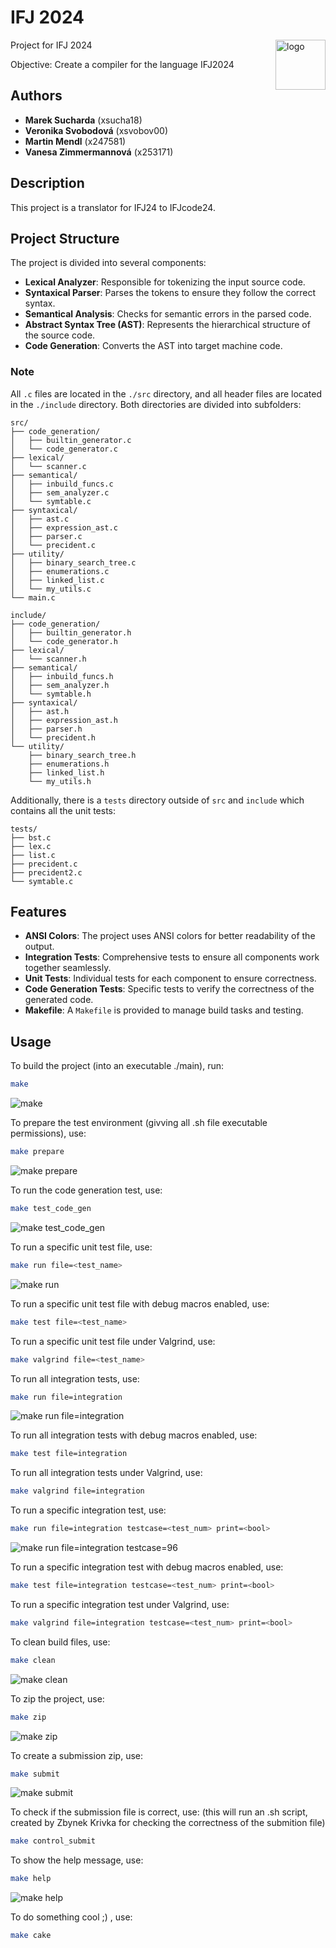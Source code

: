 # IFJ 2024
<img src="docs/pictures/logo.jpg" alt="logo" align="right" width="80"/>
Project for IFJ 2024


Objective: Create a compiler for the language IFJ2024

## Authors

- **Marek Sucharda** (xsucha18)
- **Veronika Svobodová** (xsvobov00)
- **Martin Mendl** (x247581)
- **Vanesa Zimmermannová** (x253171)

## Description

This project is a translator for IFJ24 to IFJcode24.

## Project Structure

The project is divided into several components:

- **Lexical Analyzer**: Responsible for tokenizing the input source code.
- **Syntaxical Parser**: Parses the tokens to ensure they follow the correct syntax.
- **Semantical Analysis**: Checks for semantic errors in the parsed code.
- **Abstract Syntax Tree (AST)**: Represents the hierarchical structure of the source code.
- **Code Generation**: Converts the AST into target machine code.

### Note

All `.c` files are located in the `./src` directory, and all header files are located in the `./include` directory. Both directories are divided into subfolders:

```
src/
├── code_generation/
│   ├── builtin_generator.c
│   └── code_generator.c
├── lexical/
│   └── scanner.c
├── semantical/
│   ├── inbuild_funcs.c
│   ├── sem_analyzer.c
│   └── symtable.c
├── syntaxical/
│   ├── ast.c
│   ├── expression_ast.c
│   ├── parser.c
│   └── precident.c
├── utility/
│   ├── binary_search_tree.c
│   ├── enumerations.c
│   ├── linked_list.c
│   └── my_utils.c
└── main.c

include/
├── code_generation/
│   ├── builtin_generator.h
│   └── code_generator.h
├── lexical/
│   └── scanner.h
├── semantical/
│   ├── inbuild_funcs.h
│   ├── sem_analyzer.h
│   └── symtable.h
├── syntaxical/
│   ├── ast.h
│   ├── expression_ast.h
│   ├── parser.h
│   └── precident.h
└── utility/
    ├── binary_search_tree.h
    ├── enumerations.h
    ├── linked_list.h
    └── my_utils.h
```

Additionally, there is a `tests` directory outside of `src` and `include` which contains all the unit tests:

```
tests/
├── bst.c
├── lex.c
├── list.c
├── precident.c
├── precident2.c
└── symtable.c
```

## Features

- **ANSI Colors**: The project uses ANSI colors for better readability of the output.
- **Integration Tests**: Comprehensive tests to ensure all components work together seamlessly.
- **Unit Tests**: Individual tests for each component to ensure correctness.
- **Code Generation Tests**: Specific tests to verify the correctness of the generated code.
- **Makefile**: A `Makefile` is provided to manage build tasks and testing.

## Usage

To build the project (into an executable ./main), run: 
```sh
make
```
![make](docs/pictures/make.jpg)

To prepare the test environment (givving all .sh file executable permissions), use:
```sh
make prepare
```
![make prepare](docs/pictures/make_prepare.jpg)

To run the code generation test, use:
```sh
make test_code_gen
```
![make test_code_gen](docs/pictures/make_test_code_gen.jpg)

To run a specific unit test file, use:
```sh
make run file=<test_name>
```
![make run](docs/pictures/make_run.jpg)

To run a specific unit test file with debug macros enabled, use:
```sh
make test file=<test_name>
```

To run a specific unit test file under Valgrind, use:
```sh
make valgrind file=<test_name>
```

To run all integration tests, use:
```sh
make run file=integration
```
![make run file=integration](docs/pictures/make_run_file=integration.jpg)

To run all integration tests with debug macros enabled, use:
```sh
make test file=integration
```

To run all integration tests under Valgrind, use:
```sh
make valgrind file=integration
```

To run a specific integration test, use:
```sh
make run file=integration testcase=<test_num> print=<bool>
```
![make run file=integration testcase=96](docs/pictures/make_run_file=integration_testcase=96.jpg)

To run a specific integration test with debug macros enabled, use:
```sh
make test file=integration testcase=<test_num> print=<bool>
```

To run a specific integration test under Valgrind, use:
```sh
make valgrind file=integration testcase=<test_num> print=<bool>
```

To clean build files, use:
```sh
make clean
```
![make clean](docs/pictures/make_clean.jpg)

To zip the project, use:
```sh
make zip
```
![make zip](docs/pictures/make_zip.jpg)

To create a submission zip, use:
```sh
make submit
```
![make submit](docs/pictures/make_sumbit.jpg)

To check if the submission file is correct, use: (this will run an .sh script, created by Zbynek Krivka for checking the correctness of the submition file)
```sh
make control_submit
```

To show the help message, use:
```sh
make help
```
![make help](docs/pictures/make_help.jpg)

To do something cool ;) , use:
```sh
make cake
```

